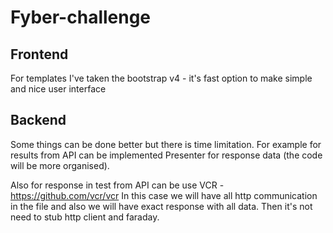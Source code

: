 # Fyber-challenge

## Frontend
For templates I've taken the bootstrap v4 - it's fast option to make simple and nice user interface

## Backend
Some things can be done better but there is time limitation.
For example for results from API can be implemented Presenter for response data (the code will be more organised).

Also for response in test from API can be use VCR - https://github.com/vcr/vcr
In this case we will have all http communication in the file and also we will have exact response with all data.
Then it's not need to stub http client and faraday.
